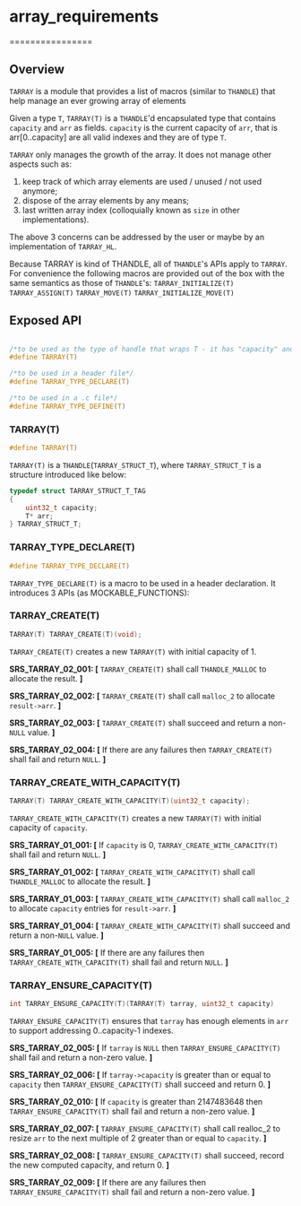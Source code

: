 # array_requirements
================

## Overview

`TARRAY` is a module that provides a list of macros (similar to `THANDLE`) that help manage an ever growing array of elements

Given a type `T`, `TARRAY(T)` is a `THANDLE`'d encapsulated type that contains `capacity` and `arr` as fields. `capacity` is the current capacity of `arr`, that is arr[0..capacity] are all valid indexes and they are of type `T`.

`TARRAY` only manages the growth of the array. It does not manage other aspects such as: 
1) keep track of which array elements are used / unused / not used anymore;
2) dispose of the array elements by any means;
3) last written array index (colloquially known as `size` in other implementations).

The above 3 concerns can be addressed by the user or maybe by an implementation of `TARRAY_HL`.

Because TARRAY is kind of THANDLE, all of `THANDLE`'s APIs apply to `TARRAY`. For convenience the following macros are provided out of the box with the same semantics as those of `THANDLE`'s:
`TARRAY_INITIALIZE(T)`
`TARRAY_ASSIGN(T)`
`TARRAY_MOVE(T)`
`TARRAY_INITIALIZE_MOVE(T)`

## Exposed API

```c

/*to be used as the type of handle that wraps T - it has "capacity" and "arr"*/
#define TARRAY(T)

/*to be used in a header file*/
#define TARRAY_TYPE_DECLARE(T)

/*to be used in a .c file*/
#define TARRAY_TYPE_DEFINE(T)

```

### TARRAY(T)

```c
#define TARRAY(T) 
```
`TARRAY(T)` is a `THANDLE`(`TARRAY_STRUCT_T`), where `TARRAY_STRUCT_T` is a structure introduced like below:
```c
typedef struct TARRAY_STRUCT_T_TAG
{
    uint32_t capacity;
    T* arr;
} TARRAY_STRUCT_T;
```

### TARRAY_TYPE_DECLARE(T)
```c
#define TARRAY_TYPE_DECLARE(T)
```

`TARRAY_TYPE_DECLARE(T)` is a macro to be used in a header declaration. It introduces 3 APIs (as MOCKABLE_FUNCTIONS):

### TARRAY_CREATE(T)
```c
TARRAY(T) TARRAY_CREATE(T)(void);
```

`TARRAY_CREATE(T)` creates a new `TARRAY(T)` with initial capacity of 1.

**SRS_TARRAY_02_001: [** `TARRAY_CREATE(T)` shall call `THANDLE_MALLOC` to allocate the result. **]**

**SRS_TARRAY_02_002: [** `TARRAY_CREATE(T)` shall call `malloc_2` to allocate `result->arr`. **]**

**SRS_TARRAY_02_003: [** `TARRAY_CREATE(T)` shall succeed and return a non-`NULL` value. **]**

**SRS_TARRAY_02_004: [** If there are any failures then `TARRAY_CREATE(T)` shall fail and return `NULL`. **]**

### TARRAY_CREATE_WITH_CAPACITY(T)
```c
TARRAY(T) TARRAY_CREATE_WITH_CAPACITY(T)(uint32_t capacity);
```

`TARRAY_CREATE_WITH_CAPACITY(T)` creates a new `TARRAY(T)` with initial capacity of `capacity`.

**SRS_TARRAY_01_001: [** If `capacity` is 0, `TARRAY_CREATE_WITH_CAPACITY(T)` shall fail and return `NULL`. **]**

**SRS_TARRAY_01_002: [** `TARRAY_CREATE_WITH_CAPACITY(T)` shall call `THANDLE_MALLOC` to allocate the result. **]**

**SRS_TARRAY_01_003: [** `TARRAY_CREATE_WITH_CAPACITY(T)` shall call `malloc_2` to allocate `capacity` entries for `result->arr`. **]**

**SRS_TARRAY_01_004: [** `TARRAY_CREATE_WITH_CAPACITY(T)` shall succeed and return a non-`NULL` value. **]**

**SRS_TARRAY_01_005: [** If there are any failures then `TARRAY_CREATE_WITH_CAPACITY(T)` shall fail and return `NULL`. **]**

### TARRAY_ENSURE_CAPACITY(T)
```c
int TARRAY_ENSURE_CAPACITY(T)(TARRAY(T) tarray, uint32_t capacity)
```

`TARRAY_ENSURE_CAPACITY(T)` ensures that `tarray` has enough elements in `arr` to support addressing 0..capacity-1 indexes.

**SRS_TARRAY_02_005: [** If `tarray` is `NULL` then `TARRAY_ENSURE_CAPACITY(T)` shall fail and return a non-zero value. **]**

**SRS_TARRAY_02_006: [** If `tarray->capacity` is greater than or equal to `capacity` then `TARRAY_ENSURE_CAPACITY(T)` shall succeed and return 0. **]**

**SRS_TARRAY_02_010: [** If `capacity` is greater than 2147483648 then `TARRAY_ENSURE_CAPACITY(T)` shall fail and return a non-zero value. **]**

**SRS_TARRAY_02_007: [** `TARRAY_ENSURE_CAPACITY(T)` shall call realloc_2 to resize `arr` to the next multiple of 2 greater than or equal to `capacity`. **]**

**SRS_TARRAY_02_008: [** `TARRAY_ENSURE_CAPACITY(T)` shall succeed, record the new computed capacity, and return 0. **]**

**SRS_TARRAY_02_009: [** If there are any failures then `TARRAY_ENSURE_CAPACITY(T)` shall fail and return a non-zero value. **]**

